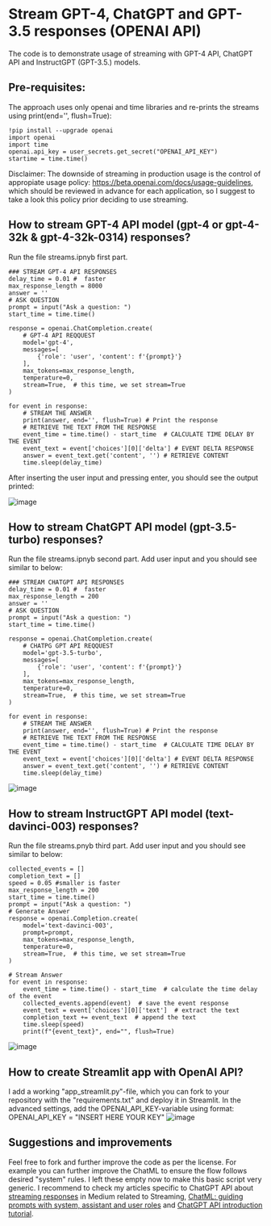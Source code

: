 # Stream GPT-4, ChatGPT and GPT-3.5 responses (OPENAI API)
The code is to demonstrate usage of streaming with GPT-4 API, ChatGPT API and InstructGPT (GPT-3.5.) models.

## Pre-requisites:
The approach uses only openai and time libraries and re-prints the streams using print(end='', flush=True):

```
!pip install --upgrade openai
import openai
import time
openai.api_key = user_secrets.get_secret("OPENAI_API_KEY")
startime = time.time()
```
Disclaimer: The downside of streaming in production usage is the control of appropiate usage policy: https://beta.openai.com/docs/usage-guidelines, which should be reviewed in advance for each application, so I suggest to take a look this policy prior deciding to use streaming. 

## How to stream GPT-4 API model (gpt-4 or gpt-4-32k & gpt-4-32k-0314) responses? 

Run the file streams.ipnyb first part. 

```
### STREAM GPT-4 API RESPONSES
delay_time = 0.01 #  faster
max_response_length = 8000
answer = ''
# ASK QUESTION
prompt = input("Ask a question: ")
start_time = time.time()

response = openai.ChatCompletion.create(
    # GPT-4 API REQQUEST
    model='gpt-4',
    messages=[
        {'role': 'user', 'content': f'{prompt}'}
    ],
    max_tokens=max_response_length,
    temperature=0,
    stream=True,  # this time, we set stream=True
)

for event in response: 
    # STREAM THE ANSWER
    print(answer, end='', flush=True) # Print the response    
    # RETRIEVE THE TEXT FROM THE RESPONSE
    event_time = time.time() - start_time  # CALCULATE TIME DELAY BY THE EVENT
    event_text = event['choices'][0]['delta'] # EVENT DELTA RESPONSE
    answer = event_text.get('content', '') # RETRIEVE CONTENT
    time.sleep(delay_time)
```



After inserting the user input and pressing enter, you should see the output printed:

![image](https://user-images.githubusercontent.com/46755670/225767202-41026ba9-bbf0-4941-ba5b-64d60de539dc.png)


## How to stream ChatGPT API model (gpt-3.5-turbo) responses? 
Run the file streams.ipnyb second part. Add user input and you should see similar to below:
```
### STREAM CHATGPT API RESPONSES
delay_time = 0.01 #  faster
max_response_length = 200
answer = ''
# ASK QUESTION
prompt = input("Ask a question: ")
start_time = time.time()

response = openai.ChatCompletion.create(
    # CHATPG GPT API REQQUEST
    model='gpt-3.5-turbo',
    messages=[
        {'role': 'user', 'content': f'{prompt}'}
    ],
    max_tokens=max_response_length,
    temperature=0,
    stream=True,  # this time, we set stream=True
)

for event in response: 
    # STREAM THE ANSWER
    print(answer, end='', flush=True) # Print the response    
    # RETRIEVE THE TEXT FROM THE RESPONSE
    event_time = time.time() - start_time  # CALCULATE TIME DELAY BY THE EVENT
    event_text = event['choices'][0]['delta'] # EVENT DELTA RESPONSE
    answer = event_text.get('content', '') # RETRIEVE CONTENT
    time.sleep(delay_time)
```

![image](https://user-images.githubusercontent.com/46755670/225769321-0a361329-3a2e-469a-b6b8-057d121c3179.png)


## How to stream InstructGPT API model (text-davinci-003) responses? 
Run the file streams.pnyb third part. Add user input and you should see similar to below:


```
collected_events = []
completion_text = []
speed = 0.05 #smaller is faster
max_response_length = 200
start_time = time.time()
prompt = input("Ask a question: ")
# Generate Answer
response = openai.Completion.create(
    model='text-davinci-003',
    prompt=prompt,
    max_tokens=max_response_length,
    temperature=0,
    stream=True,  # this time, we set stream=True
)

# Stream Answer
for event in response:
    event_time = time.time() - start_time  # calculate the time delay of the event
    collected_events.append(event)  # save the event response
    event_text = event['choices'][0]['text']  # extract the text
    completion_text += event_text  # append the text
    time.sleep(speed)
    print(f"{event_text}", end="", flush=True)
```


![image](https://user-images.githubusercontent.com/46755670/224536590-bbe76d52-4356-4b0c-a0c0-e3aefbeb178b.png)


## How to create Streamlit app with OpenAI API?
I add a working "app_streamlit.py"-file, which you can fork to your repository with the "requirements.txt" and deploy it in Streamlit. In the advanced settings, add the OPENAI_API_KEY-variable using format: OPENAI_API_KEY = "INSERT HERE YOUR KEY"
![image](https://user-images.githubusercontent.com/46755670/230953129-51775d7d-9585-4e1a-bdcb-9a32a23421c4.png)



## Suggestions and improvements
Feel free to fork and further improve the code as per the license. For example you can further improve the ChatML to ensure the flow follows desired "system" rules. I left these empty now to make this basic script very generic. I recommend to check my articles specific to ChatGPT API about [streaming responses](https://tmmtt.medium.com/how-to-stream-chatgpt-api-responses-b783f1e5f13d) in Medium related to Streaming, [ChatML: guiding prompts with system, assistant and user roles](https://tmmtt.medium.com/chat-markup-language-chatml-35767c2c69a1) and [ChatGPT API introduction tutorial](https://tmmtt.medium.com/chatgpt-api-tutorial-3da433eb041e). 
